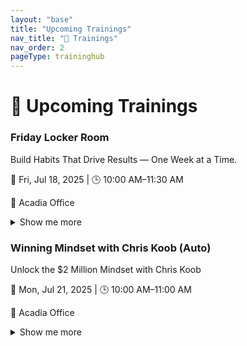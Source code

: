 ```yaml
---
layout: "base"
title: "Upcoming Trainings"
nav_title: "📅 Trainings"
nav_order: 2
pageType: traininghub
---
```

# 📅 Upcoming Trainings

<div class="grid sm:grid-cols-1 md:grid-cols-2 lg:grid-cols-2 gap-6">
<div class="searchable …">
  <h3>Friday Locker Room</h3>
  <p class="italic">Build Habits That Drive Results — One Week at a Time.</p>
  <p>📅 Fri, Jul 18, 2025 | 🕒 10:00 AM–11:30 AM</p>
  <p>📍 Acadia Office</p>
  <details><summary>Show me more</summary>
    <div>
      <p><strong>About this:</strong> This session is all about building consistency, accountability, and clarity in your business. Learn how to calibrate weekly, course-correct in real time, and keep your momentum strong with the support of your peers.</p>
      
      <p><strong>Benefits:</strong> Gain the structure and habits you need to build a business that grows week after week — with the power of accountability.</p>
      
      <p><strong>Why It Matters:</strong> Consistency Creates Confidence</p>
      <p><strong>CTA:</strong> Lock in your success — show up and get aligned.</p>
      <p><strong>Team SMS:</strong><br><code>🔥 Friday at 10AM — Productivity Training at the Acadia Office. Calibrate your business, lock in your goals, and grow together.</code></p>
      
      <p><strong>Social:</strong><br><code>Success isn’t random — it’s a result of consistent habits, peer accountability, and weekly calibration. Join us Friday at 10AM at the Acadia Office to get realigned and recharged. 💼🚀 #TeamGrowth #PowerHabits #Accountability</code></p>
    </div>
  </details>
</div>
<div class="searchable …">
  <h3>Winning Mindset with Chris Koob (Auto)</h3>
  <p class="italic">Unlock the $2 Million Mindset with Chris Koob</p>
  <p>📅 Mon, Jul 21, 2025 | 🕒 10:00 AM–11:00 AM</p>
  <p>📍 Acadia Office</p>
  <details><summary>Show me more</summary>
    <div>
      <p><strong>About this:</strong> Join us in person for a high-impact mindset session with $2M earner Chris Koob. Learn how to think, act, and build like a champion in the field.</p>
      
      <p><strong>Benefits:</strong> Discover the mindset and habits that fuel massive success—and how you can apply them right now.</p>
      <p><strong>Learn:</strong> How top earners think differently,Daily disciplines that lead to explosive growth,Mindset shifts to overcome fear and hesitation</p>
      <p><strong>Why It Matters:</strong> This could be the turning point in your career</p>
      <p><strong>CTA:</strong> Show up early, take notes, and be ready to elevate your game</p>
      <p><strong>Team SMS:</strong><br><code>🔥 Chris Koob is in the building! 10AM sharp at Acadia — don’t miss the mindset that built a $2M business.</code></p>
      
      <p><strong>Social:</strong><br><code>Ready to think like a $2M earner? Join us for a powerful mindset training with Chris Koob — Monday at 10AM, Acadia Office. Let’s build something big. 💥 #MindsetMatters #TeamTraining #LevelUp</code></p>
    </div>
  </details>
</div>
</div>
